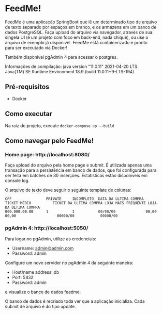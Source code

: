# FeedMe!
FeedMe é uma aplicação SpringBoot que lê um determinado tipo de arquivo de texto separado por espaços em branco, e os armazena em um banco de dados PostgreSQL.
Faça upload do arquivo via navegador, através de sua singela UI (é um projeto com foco em back-end, nada chique), ou use o arquivo de exemplo já disponível.
FeedMe está containerizado e pronto para ser executado via Docker!

Também disponível pgAdmin 4 para acessar o postgres.

Informações de compilação: java version "11.0.11" 2021-04-20 LTS
Java(TM) SE Runtime Environment 18.9 (build 11.0.11+9-LTS-194)

## Pré-requisitos
* Docker

## Como executar
Na raíz do projeto, execute `docker-compose up --build`

## Como navegar pelo FeedMe!
### Home page: http://localhost:8080/

Faça upload do arquivo pela home page e submit. É utilizada apenas uma transação para a persistência em banco de dados, que foi configurada para ser feita em batches de 30 inserções. Estatísticas estão disponíveis em console log. 

O arquivo de texto deve seguir o seguinte template de colunas:
```
CPF                PRIVATE     INCOMPLETO  DATA DA ÚLTIMA COMPRA TICKET MÉDIO          TICKET DA ÚLTIMA COMPRA LOJA MAIS FREQUÊNTE LOJA DA ÚLTIMA COMPRA
000.000.00.00      1           1           00/00/00              00,00                 00,00                   00000/00            00000/00
```

### pgAdmin 4: http://localhost:5050/
Para logar no pgAdmin, utilize as credenciais:
- Username: admin@admin.com
- Password: admin

Configure um novo servidor no pgAdmin 4 da seguinte maneira:
- Host/name address: db
- Port: 5432
- Password: admin

e visualize o banco de dados feedme.

O banco de dados é recriado toda ver que a aplicação inicializa. Cada submit de arquivo é do tipo update.
